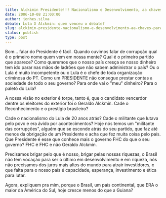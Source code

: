 ```yaml
---
title: Alckimin Presidente!!! Nacionalismo e Desenvolvimento, aa chaves para o Reconhecimento.
date: 2006-10-08 21:00:00
author: jonhes.silva
debate: Lula X Alckmin: quem venceu o debate?
slug: alckimin-presidente-nacionalismo-e-desenvolvimento-aa-chaves-para-o-reconhecimento
status: publish 
type: post
---
```


Bom... falar do Presidente é fácil. Quando ouvimos falar de corrupção qual é o primeiro nome quem vem em nossa mente? Qual é o primeiro partido que aparece? Como queremos que o nosso país cresça se nosso dinheiro tem ido parar nas mãos de ladrões que não sabem administrar o país? Ou o Lula é muito incompetente ou o Lula é o chefe de toda organização criminosa do PT. Como um PRESIDENTE não consegue prestar contas a sociedade de todo o seu governo? Para onde vai o "meu" dinheiro? Para o paletó do Lula? 


A nossa visão no exterior é torpe, tanto é, que o candidato vencerdor dentre os eleitores do exterior foi o Geraldo Alckmin. Cade o Reconhecimento e o prestígio brasileiro? 


Cade o nacionalismo do Lula de 20 anos atrás? Cade o militante que lutava pelo povo e era ávido por acontecimentos? Hoje nós temos um "militante das corrupções", alguém que se esconde atrás do seu partido, que faz até menos da obrigação de um Presidente e acha que fez muita coisa pelo país. Que Presidente é esse que conhece mais o governo FHC do que o seu governo? FHC é FHC e não Geraldo Alckmin. 


Precisamos brigar pelo que é nosso, brigar pelas nossas riquezas, o Brasil não tem vocação para ser o último em desenvolvimento e em riqueza, nós não precisamos dos juros mais altos do mundo para atrair investidores, o que falta para o nosso país é capacidade, esperança, investimento e ética para lutar.


Agora, expliquem pra mim, porque o Brasil, um país continental, que ERA o maior da América do Sul, hoje cresce menos do que a Guiana? 


